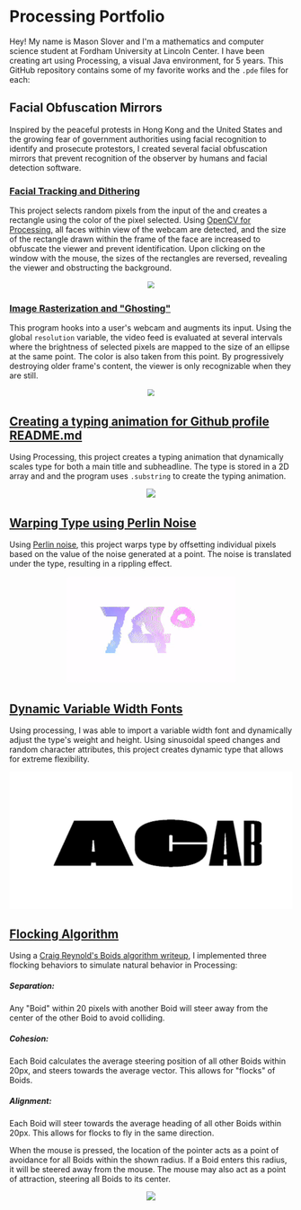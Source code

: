 # Processing Portfolio
Hey! My name is Mason Slover and I'm a mathematics and computer science student at Fordham University at Lincoln Center. I have been creating art using Processing, a visual Java environment, for 5 years. This GitHub repository contains some of my favorite works and the `.pde` files for each:



## Facial Obfuscation Mirrors

Inspired by the peaceful protests in Hong Kong and the United States and the growing fear of government authorities using facial recognition to identify and prosecute protestors, I created several facial obfuscation mirrors that prevent recognition of the observer by humans and facial detection software.

### [Facial Tracking and Dithering](./Dithering)

This project selects random pixels from the input of the and creates a rectangle using the color of the pixel selected. Using [OpenCV for Processing,](https://github.com/atduskgreg/opencv-processing) all faces within view of the webcam are detected, and the size of the rectangle drawn within the frame of the face are increased to obfuscate the viewer and prevent identification. Upon clicking on the window with the mouse, the sizes of the rectangles are reversed, revealing the viewer and obstructing the background.

<p align="center"><img src="./Dithering/dotted.gif" style="zoom:75%;" /></p>



### [Image Rasterization and "Ghosting"](./Ghosting)

This program hooks into a user's webcam and augments its input. Using the global `resolution` variable, the video feed is evaluated at several intervals where the brightness of selected pixels are mapped to the size of an ellipse at the same point. The color is also taken from this point. By progressively destroying older frame's content, the viewer is only recognizable when they are still.

<p align="center"><img src="./Ghosting/raster.gif" style="zoom:75%;" /></p>



## [Creating a typing animation for Github profile README.md](./GithubREADMEBanner)

Using Processing, this project creates a typing animation that dynamically scales type for both a main title and subheadline. The type is stored in a 2D array and and the program uses `.substring` to create the typing animation.

<p align="center"><img src="./GithubREADMEBanner/output.gif" /></p>



## [Warping Type using Perlin Noise](./PerlinOffset)

Using [Perlin noise,](https://en.wikipedia.org/wiki/Perlin_noise) this project warps type by offsetting individual pixels based on the value of the noise generated at a point. The noise is translated under the type, resulting in a rippling effect.

<p align="center"><img src="./PerlinOffset/justNum.gif" style="zoom:75%;" /></p>





## [Dynamic Variable Width Fonts](./VariableWidthFonts)

Using processing, I was able to import a variable width font and dynamically adjust the type's weight and height. Using sinusoidal speed changes and random character attributes, this project creates dynamic type that allows for extreme flexibility.

<img src="./VariableWidthFonts/VariableWidthFont.gif" />





## [Flocking Algorithm](./FlockingAlgorithm)

Using a [Craig Reynold's Boids algorithm writeup](http://www.red3d.com/cwr/boids/), I implemented three flocking behaviors to simulate natural behavior in Processing:

<h5>Separation:</h5>

Any "Boid" within 20 pixels with another Boid will steer away from the center of the other Boid to avoid colliding.

<h5>Cohesion:</h5>

Each Boid calculates the average steering position of all other Boids within 20px, and steers towards the average vector. This allows for "flocks" of Boids.

<h5>Alignment:</h5>

Each Boid will steer towards the average heading of all other Boids within 20px. This allows for flocks to fly in the same direction.



When the mouse is pressed, the location of the pointer acts as a point of avoidance for all Boids within the shown radius. If a Boid enters this radius, it will be steered away from the mouse. The mouse may also act as a point of attraction, steering all Boids to its center.



<p align="center"><img src="./FlockingAlgorithm/boids.gif"/></p>
